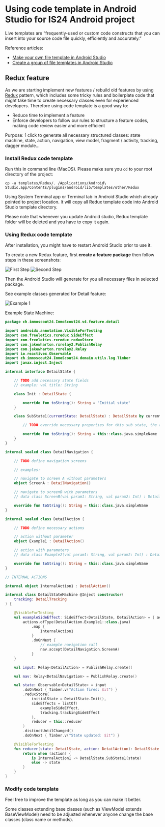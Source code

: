 # Using code template in Android Studio for IS24 Android project

Live templates are “frequently-used or custom code constructs that you can insert into your source code file quickly, efficiently and accurately.”

Reference articles: 
- [Make your own file template in Android Studio][1]
- [Create a group of file templates in Android Studio][2]

## Redux feature
As we are starting implement new features / rebuild old features by using [Redux][3] pattern, which includes some tricky rules and boilerplate code that might take time to create necessary classes even for experienced developers. Therefore using code template is a good way to:
- Reduce time to implement a feature
- Enforce developers to follow our rules to structure a feature codes, making code review easier and more efficient

Purpose: 1 click to generate all necessary structured classes: state machine, state, action, navigation, view model, fragment / activity, tracking, dagger module...

### Install Redux code template

Run this in command line (MacOS). Please make sure you `cd` to your root directory of the project:

`cp -a templates/Redux/. /Applications/Android\ Studio.app/Contents/plugins/android/lib/templates/other/Redux`

Using System Terminal app or Terminal tab in Android Studio which already pointed to project location. It will copy all Redux template code into Android Studio template directory.

Please note that whenever you update Android studio, Redux template folder will be deleted and you have to copy it again.

### Using Redux code template
After installation, you might have to restart Android Studio prior to use it.

To create a new Redux feature, first <b>create a feature package</b> then follow steps in these screenshots:

![First Step](/templates/redux_template_instruction_1.png?raw=true)
![Second Step](/templates/redux_template_instruction_2.png?raw=true)

Then the Android Studio will generate for you all necessary files in selected package.

See example classes generated for Detail feature:

![Example 1](/templates/redux_template_instruction_3.png?raw=true)

Example State Machine:
``` kotlin
package ch.immoscout24.ImmoScout24.v4.feature.detail

import androidx.annotation.VisibleForTesting
import com.freeletics.rxredux.SideEffect
import com.freeletics.rxredux.reduxStore
import com.jakewharton.rxrelay2.PublishRelay
import com.jakewharton.rxrelay2.Relay
import io.reactivex.Observable
import ch.immoscout24.ImmoScout24.domain.utils.log.Timber
import javax.inject.Inject

internal interface DetailState {

    // TODO add necessary state fields
    // example: val title: String

    class Init : DetailState {

        override fun toString(): String = "Initial state"
    }

    class SubState1(currentState: DetailState) : DetailState by currentState {

        // TODO override necessary properties for this sub state, the rest will be delegated to given currentState

        override fun toString(): String = this::class.java.simpleName
    }
}

internal sealed class DetailNavigation {

    // TODO define navigation screens

    // examples:

    // navigate to screen A without parameters
    object ScreenA : DetailNavigation()

    // navigate to screenB with parameters
    // data class ScreenB(val param1: String, val param2: Int) : DetailNavigation()

    override fun toString(): String = this::class.java.simpleName
}

internal sealed class DetailAction {

    // TODO define necessary actions

    // action without parameter
    object Example1 : DetailAction()

    // action with parameters
    // data class Example2(val param1: String, val param2: Int) : DetailAction()

    override fun toString(): String = this::class.java.simpleName
}

// INTERNAL ACTIONS

internal object InternalAction1 : DetailAction()

internal class DetailStateMachine @Inject constructor(
    tracking: DetailTracking
) {

    @VisibleForTesting
    val exampleSideEffect: SideEffect<DetailState, DetailAction> = { actions, state ->
        actions.ofType(DetailAction.Example1::class.java)
            .map {
                InternalAction1
            }
            .doOnNext {
                // example navigation call
                nav.accept(DetailNavigation.ScreenA)
            }
    }

    val input: Relay<DetailAction> = PublishRelay.create()

    val nav: Relay<DetailNavigation> = PublishRelay.create()

    val state: Observable<DetailState> = input
        .doOnNext { Timber.v("Action fired: $it") }
        .reduxStore(
            initialState = DetailState.Init(),
            sideEffects = listOf(
                exampleSideEffect,
                tracking.trackingSideEffect
            ),
            reducer = this::reducer
        )
        .distinctUntilChanged()
        .doOnNext { Timber.v("State updated: $it") }

    @VisibleForTesting
    fun reducer(state: DetailState, action: DetailAction): DetailState {
        return when (action) {
            is InternalAction1 -> DetailState.SubState1(state)
            else -> state
        }
    }
}
```
### Modify code template
Feel free to improve the template as long as you can make it better.

Some classes extending base classes (such as ViewModel extends BaseViewModel) need to be adjusted whenever anyone change the base classes (class name or methods).

[1]: https://riggaroo.co.za/custom-file-templates-android-studio/
[2]: https://riggaroo.co.za/custom-file-template-group-android-studiointellij/
[3]: https://github.com/freeletics/RxRedux
